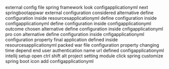external config file spring framework look configapplicationyml next springbootappwar external configuration considered alternative define configuration inside resourcesapplicationyml define configuration inside configapplicationyml define configuration inside configapplicationyml outcome chosen alternative define configuration inside cnfigapplicationyml pro con alternative define configuration inside cnfigapplicationyml configuration property final application defined inside resourcesapplicationyml packed war file configuration property changing time depend end user authentication name url defined configapplicationyml intellij setup open ctrl shift alt project setting module click spring customize spring boot icon add configapplicationyml